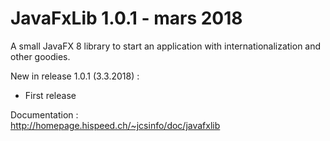 # JavaFxLib 1.0.1 - mars 2018
A small JavaFX 8 library to start an application with internationalization and other goodies.

New in release 1.0.1 (3.3.2018) :
* First release

Documentation :<br>
    http://homepage.hispeed.ch/~jcsinfo/doc/javafxlib<br>
